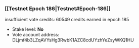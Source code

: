 ### [[Testnet Epoch 186|Testnet#Epoch-186]]
insufficient vote credits: 60549 credits earned in epoch 185
* Stake level: **No**
* Vote account address: DLjmf4b3LZqAVYsHg3RwbK1AZC8cdUYzhYeZsyWKQ1HU